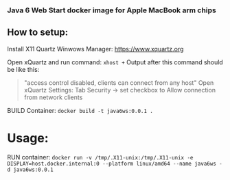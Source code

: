 ### Java 6 Web Start docker image for Apple MacBook arm chips

## How to setup:
Install X11 Quartz Winwows Manager:
https://www.xquartz.org

Open xQuartz and run command:
`xhost +` 
Output after this command should be like this:
> "access control disabled, clients can connect from any host"
Open xQuartz Settings:
Tab Security -> set checkbox to Allow connection from network clients 

BUILD Container:
`docker build -t java6ws:0.0.1 .`

# Usage:
RUN container:
`docker run -v /tmp/.X11-unix:/tmp/.X11-unix -e DISPLAY=host.docker.internal:0 --platform linux/amd64 --name java6ws -d java6ws:0.0.1`
